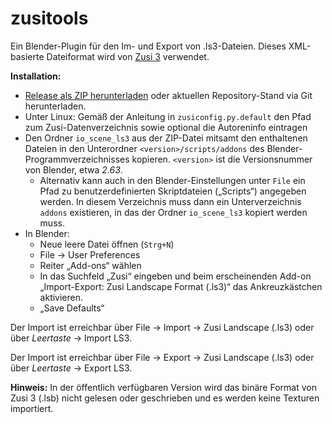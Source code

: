 zusitools
=========

Ein Blender-Plugin für den Im- und Export von .ls3-Dateien. Dieses XML-basierte Dateiformat wird von [Zusi 3](http://www.zusi.de) verwendet.

**Installation:** 

 * [Release als ZIP herunterladen](https://github.com/zusitools/blender_ls3/blob/master/release/release.zip?raw=true) oder aktuellen Repository-Stand via Git herunterladen.
 * Unter Linux: Gemäß der Anleitung in `zusiconfig.py.default` den Pfad zum Zusi-Datenverzeichnis sowie optional die Autoreninfo eintragen
 * Den Ordner `io_scene_ls3` aus der ZIP-Datei mitsamt den enthaltenen Dateien in den Unterordner `<version>/scripts/addons` des Blender-Programmverzeichnisses kopieren. `<version>` ist die Versionsnummer von Blender, etwa *2.63*.
 	* Alternativ kann auch in den Blender-Einstellungen unter `File` ein Pfad zu benutzerdefinierten Skriptdateien („Scripts“) angegeben werden. In diesem Verzeichnis muss dann ein Unterverzeichnis `addons` existieren, in das der Ordner `io_scene_ls3` kopiert werden muss.
 * In Blender:
 	* Neue leere Datei öffnen (`Strg+N`)
 	* File → User Preferences
 	* Reiter „Add-ons“ wählen
 	* In das Suchfeld „Zusi“ eingeben und beim erscheinenden Add-on „Import-Export: Zusi Landscape Format (.ls3)“ das Ankreuzkästchen aktivieren.
 	* „Save Defaults“

Der Import ist erreichbar über File → Import → Zusi Landscape (.ls3) oder über *Leertaste* → Import LS3.

Der Import ist erreichbar über File → Export → Zusi Landscape (.ls3) oder über *Leertaste* → Export LS3.

**Hinweis:** In der öffentlich verfügbaren Version wird das binäre Format von Zusi 3 (.lsb) nicht gelesen oder geschrieben und es werden keine Texturen importiert.
